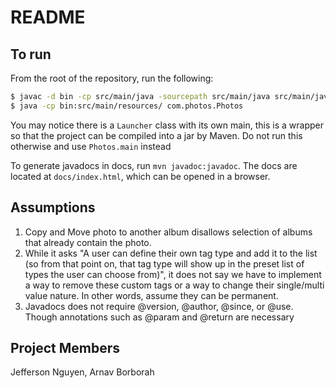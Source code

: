 # README

## To run

From the root of the repository, run the following:

```bash
$ javac -d bin -cp src/main/java -sourcepath src/main/java src/main/java/module-info.java $(find src/main/java -name "*.java")  -cp src/main/resources
$ java -cp bin:src/main/resources/ com.photos.Photos
```
You may notice there is a `Launcher` class with its own main, this is a wrapper so that the project can be compiled into a jar by Maven. Do not run this otherwise and use `Photos.main` instead

To generate javadocs in docs, run `mvn javadoc:javadoc`. The docs are located at `docs/index.html`, which can be opened in a browser.

## Assumptions
1. Copy and Move photo to another album disallows selection of albums that already contain the photo.
2. While it asks "A user can define their own tag type and add it to the list (so from that point on, that tag type will show up in the preset list of types the user can choose from)", it does not say we have to implement a way to remove these custom tags or a way to change their single/multi value nature. In other words, assume they can be permanent.
3. Javadocs does not require @version, @author, @since, or @use. Though annotations such as @param and @return are necessary

## Project Members
Jefferson Nguyen, Arnav Borborah